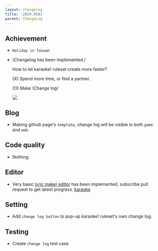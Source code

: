```yaml
---
layout: changelog
title: '2020.0501'
parent: ChangeLog
---
```


## Achievement

- `Holiday in Taiwan`

- \Changelog has been implemented./

    How to let karaoke! ruleset create more faster?

    (X) Spend more time, or find a partner.

    (O) Make \Change log/

    ![](res/changelog.gif)

## Blog

- Making github page's `template`, change log will be visible in both `game` and `web`.

## Code quality

- Nothing.

## Editor

- Very basic [lyric maker editor](../2020.0426/README.md) has been implemented, subscribe pull request to get latest progress. [karaoke](#69@andy840119)

## Setting

- Add `change log button` to pop-up karaoke! ruleset's own change log.

## Testing

- Create `change log` test case
